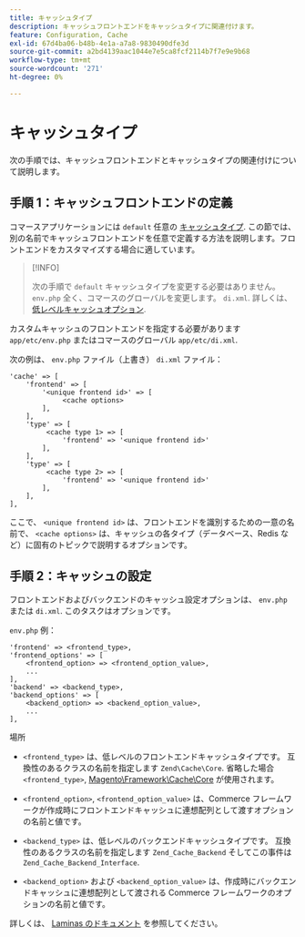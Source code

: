```yaml
---
title: キャッシュタイプ
description: キャッシュフロントエンドをキャッシュタイプに関連付けます。
feature: Configuration, Cache
exl-id: 67d4ba06-b48b-4e1a-a7a8-9830490dfe3d
source-git-commit: a2bd4139aac1044e7e5ca8fcf2114b7f7e9e9b68
workflow-type: tm+mt
source-wordcount: '271'
ht-degree: 0%

---
```


# キャッシュタイプ

次の手順では、キャッシュフロントエンドとキャッシュタイプの関連付けについて説明します。

## 手順 1：キャッシュフロントエンドの定義

コマースアプリケーションには `default` 任意の [キャッシュタイプ](../cli/manage-cache.md#clean-and-flush-cache-types). この節では、別の名前でキャッシュフロントエンドを任意で定義する方法を説明します。フロントエンドをカスタマイズする場合に適しています。

>[!INFO]
>
>次の手順で `default` キャッシュタイプを変更する必要はありません。 `env.php` 全く、コマースのグローバルを変更します。 `di.xml`. 詳しくは、 [低レベルキャッシュオプション](cache-options.md).

カスタムキャッシュのフロントエンドを指定する必要があります `app/etc/env.php` またはコマースのグローバル `app/etc/di.xml`.

次の例は、 `env.php` ファイル（上書き） `di.xml` ファイル：

```php?start_inline=1
'cache' => [
    'frontend' => [
        '<unique frontend id>' => [
             <cache options>
        ],
    ],
    'type' => [
         <cache type 1> => [
             'frontend' => '<unique frontend id>'
        ],
    ],
    'type' => [
         <cache type 2> => [
             'frontend' => '<unique frontend id>'
        ],
    ],
],
```

ここで、 `<unique frontend id>` は、フロントエンドを識別するための一意の名前で、 `<cache options>` は、キャッシュの各タイプ（データベース、Redis など）に固有のトピックで説明するオプションです。

## 手順 2：キャッシュの設定

フロントエンドおよびバックエンドのキャッシュ設定オプションは、 `env.php` または `di.xml`. このタスクはオプションです。

`env.php` 例：

```php?start_inline=1
'frontend' => <frontend_type>,
'frontend_options' => [
    <frontend_option> => <frontend_option_value>,
    ...
],
'backend' => <backend_type>,
'backend_options' => [
    <backend_option> => <backend_option_value>,
    ...
],
```

場所

- `<frontend_type>` は、低レベルのフロントエンドキャッシュタイプです。 互換性のあるクラスの名前を指定します `Zend\Cache\Core`.
省略した場合 `<frontend_type>`, [Magento\Framework\Cache\Core](https://github.com/magento/magento2/blob/2.4/lib/internal/Magento/Framework/Cache/Core.php) が使用されます。

- `<frontend_option>`, `<frontend_option_value>` は、Commerce フレームワークが作成時にフロントエンドキャッシュに連想配列として渡すオプションの名前と値です。
- `<backend_type>` は、低レベルのバックエンドキャッシュタイプです。 互換性のあるクラスの名前を指定します `Zend_Cache_Backend` そしてこの事件は `Zend_Cache_Backend_Interface`.
- `<backend_option>` および `<backend_option_value>` は、作成時にバックエンドキャッシュに連想配列として渡される Commerce フレームワークのオプションの名前と値です。

詳しくは、 [Laminas のドキュメント](https://docs.laminas.dev/) を参照してください。
